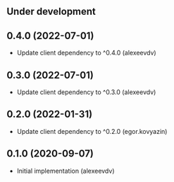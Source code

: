 Under development
-----------------

0.4.0 (2022-07-01)
-----------------
- Update client dependency to ^0.4.0 (alexeevdv)

0.3.0 (2022-07-01)
-----------------
- Update client dependency to ^0.3.0 (alexeevdv)

0.2.0 (2022-01-31)
-----------------
- Update client dependency to ^0.2.0 (egor.kovyazin)

0.1.0 (2020-09-07)
-----------------
- Initial implementation (alexeevdv)
